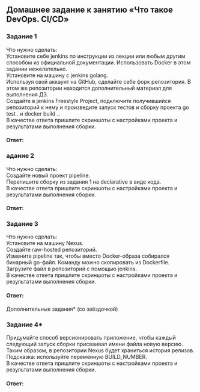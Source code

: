 ## Домашнее задание к занятию «Что такое DevOps. СI/СD»   

### Задание 1  
Что нужно сделать:  
Установите себе jenkins по инструкции из лекции или любым другим способом из официальной документации. Использовать Docker в этом задании нежелательно.  
Установите на машину с jenkins golang.  
Используя свой аккаунт на GitHub, сделайте себе форк репозитория. В этом же репозитории находится дополнительный материал для выполнения ДЗ.  
Создайте в jenkins Freestyle Project, подключите получившийся репозиторий к нему и произведите запуск тестов и сборку проекта go test . и docker build ..  
В качестве ответа пришлите скриншоты с настройками проекта и результатами выполнения сборки.  

#### Ответ:    

### адание 2  
Что нужно сделать:  
Создайте новый проект pipeline.  
Перепишите сборку из задания 1 на declarative в виде кода.  
В качестве ответа пришлите скриншоты с настройками проекта и результатами выполнения сборки.  

#### Ответ:    

### Задание 3  
Что нужно сделать:  
Установите на машину Nexus.  
Создайте raw-hosted репозиторий.  
Измените pipeline так, чтобы вместо Docker-образа собирался бинарный go-файл. Команду можно скопировать из Dockerfile.  
Загрузите файл в репозиторий с помощью jenkins.  
В качестве ответа пришлите скриншоты с настройками проекта и результатами выполнения сборки.  

#### Ответ:    

Дополнительные задания* (со звёздочкой)  

###   Задание 4*  
Придумайте способ версионировать приложение, чтобы каждый следующий запуск сборки присваивал имени файла новую версию. Таким образом, в репозитории Nexus будет храниться история релизов.  
Подсказка: используйте переменную BUILD_NUMBER.  
В качестве ответа пришлите скриншоты с настройками проекта и результатами выполнения сборки.  

#### Ответ:    


